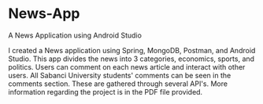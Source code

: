 # News-App
A News Application using Android Studio

I created a News application using Spring, MongoDB, Postman, and Android Studio. This app divides the news into 3 categories, economics, sports, and politics. Users can comment on each news article and interact with other users. All Sabanci University students' comments can be seen in the comments section. These are gathered through several API's. More information regarding the project is in the PDF file provided.
